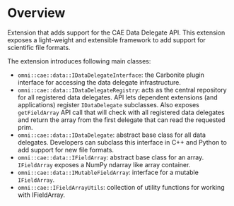 # Overview

Extension that adds support for the CAE Data Delegate API. This extension exposes a light-weight and extensible
framework to add support for scientific file formats.

The extension introduces following main classes:

* `omni::cae::data::IDataDelegateInterface`: the Carbonite plugin interface for accessing the data delegate infrastructure.
* `omni::cae::data::IDataDelegateRegistry`: acts as the central repository for all registered data delegates. API lets
  dependent extensions (and applications) register `IDataDelegate` subclasses. Also exposes `getFieldArray` API call that
  will check with all registered data delegates and return the array from the first delegate that can read the requested
  prim.
* `omni::cae::data::IDataDelegate`: abstract base class for all data delegates. Developers can subclass this interface in
  C++ and Python to add support for new file formats.
* `omni::cae::data::IFieldArray`: abstract base class for an array. `IFieldArray` exposes a NumPy ndarray like array
  container.
* `omni::cae::data::IMutableFieldArray`: interface for a mutable `IFieldArray`.
* `omni::cae::IFieldArrayUtils`: collection of utility functions for working with IFieldArray.

